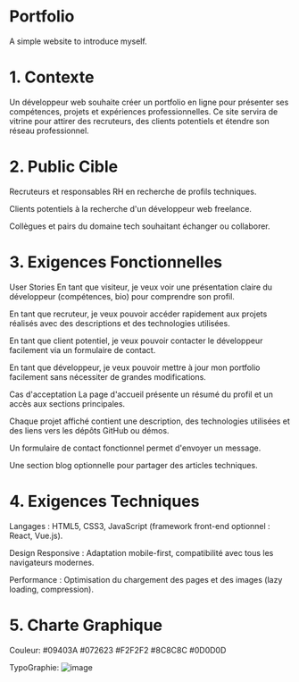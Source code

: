 # Portfolio
A simple website to introduce myself.

# 1. Contexte
Un développeur web souhaite créer un portfolio en ligne pour présenter ses compétences, projets et expériences professionnelles. Ce site servira de vitrine pour attirer des recruteurs, des clients potentiels et étendre son réseau professionnel.

# 2. Public Cible
Recruteurs et responsables RH en recherche de profils techniques.

Clients potentiels à la recherche d'un développeur web freelance.

Collègues et pairs du domaine tech souhaitant échanger ou collaborer.

# 3. Exigences Fonctionnelles
User Stories
En tant que visiteur, je veux voir une présentation claire du développeur (compétences, bio) pour comprendre son profil.

En tant que recruteur, je veux pouvoir accéder rapidement aux projets réalisés avec des descriptions et des technologies utilisées.

En tant que client potentiel, je veux pouvoir contacter le développeur facilement via un formulaire de contact.

En tant que développeur, je veux pouvoir mettre à jour mon portfolio facilement sans nécessiter de grandes modifications.

Cas d'acceptation
La page d'accueil présente un résumé du profil et un accès aux sections principales.

Chaque projet affiché contient une description, des technologies utilisées et des liens vers les dépôts GitHub ou démos.

Un formulaire de contact fonctionnel permet d'envoyer un message.

Une section blog optionnelle pour partager des articles techniques.

# 4. Exigences Techniques

Langages : HTML5, CSS3, JavaScript (framework front-end optionnel : React, Vue.js).

Design Responsive : Adaptation mobile-first, compatibilité avec tous les navigateurs modernes.

Performance : Optimisation du chargement des pages et des images (lazy loading, compression).

# 5. Charte Graphique 

Couleur: #09403A #072623 #F2F2F2 #8C8C8C #0D0D0D

TypoGraphie: ![image](https://github.com/user-attachments/assets/b7786ff7-170f-4226-bbfe-23bd3057e6e7)

